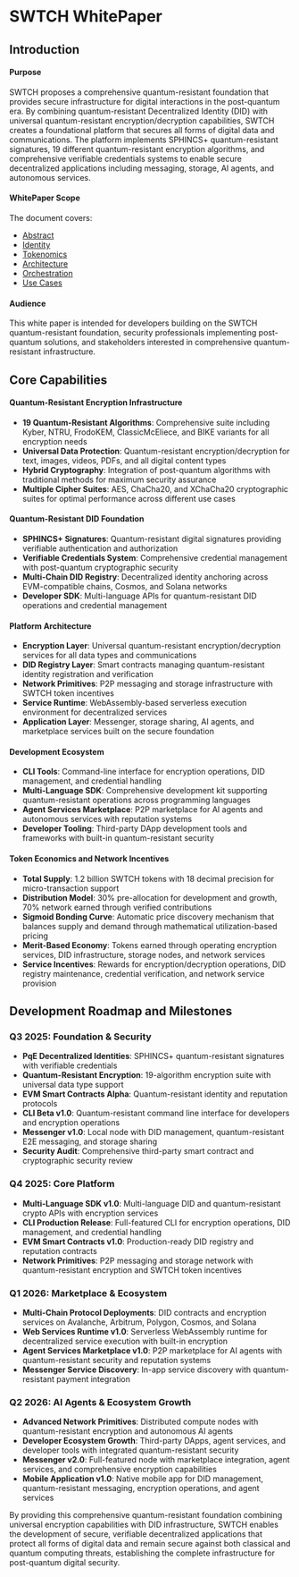 # SWTCH WhitePaper

## Introduction
#### Purpose
SWTCH proposes a comprehensive quantum-resistant foundation that provides secure infrastructure for digital interactions in the post-quantum era. By combining quantum-resistant Decentralized Identity (DID) with universal quantum-resistant encryption/decryption capabilities, SWTCH creates a foundational platform that secures all forms of digital data and communications. The platform implements SPHINCS+ quantum-resistant signatures, 19 different quantum-resistant encryption algorithms, and comprehensive verifiable credentials systems to enable secure decentralized applications including messaging, storage, AI agents, and autonomous services.

#### WhitePaper Scope
The document covers:
- [Abstract](./Abstract.md)
- [Identity](./Identity.md)
- [Tokenomics](./Tokenomics.md)
- [Architecture](./Architecture.md)
- [Orchestration](./Orchestration.md)
- [Use Cases](./UseCases.md)

#### Audience
This white paper is intended for developers building on the SWTCH quantum-resistant foundation, security professionals implementing post-quantum solutions, and stakeholders interested in comprehensive quantum-resistant infrastructure.

## Core Capabilities
#### Quantum-Resistant Encryption Infrastructure
- **19 Quantum-Resistant Algorithms**: Comprehensive suite including Kyber, NTRU, FrodoKEM, ClassicMcEliece, and BIKE variants for all encryption needs
- **Universal Data Protection**: Quantum-resistant encryption/decryption for text, images, videos, PDFs, and all digital content types
- **Hybrid Cryptography**: Integration of post-quantum algorithms with traditional methods for maximum security assurance
- **Multiple Cipher Suites**: AES, ChaCha20, and XChaCha20 cryptographic suites for optimal performance across different use cases

#### Quantum-Resistant DID Foundation
- **SPHINCS+ Signatures**: Quantum-resistant digital signatures providing verifiable authentication and authorization
- **Verifiable Credentials System**: Comprehensive credential management with post-quantum cryptographic security
- **Multi-Chain DID Registry**: Decentralized identity anchoring across EVM-compatible chains, Cosmos, and Solana networks
- **Developer SDK**: Multi-language APIs for quantum-resistant DID operations and credential management

#### Platform Architecture
- **Encryption Layer**: Universal quantum-resistant encryption/decryption services for all data types and communications
- **DID Registry Layer**: Smart contracts managing quantum-resistant identity registration and verification
- **Network Primitives**: P2P messaging and storage infrastructure with SWTCH token incentives
- **Service Runtime**: WebAssembly-based serverless execution environment for decentralized services
- **Application Layer**: Messenger, storage sharing, AI agents, and marketplace services built on the secure foundation

#### Development Ecosystem
- **CLI Tools**: Command-line interface for encryption operations, DID management, and credential handling
- **Multi-Language SDK**: Comprehensive development kit supporting quantum-resistant operations across programming languages
- **Agent Services Marketplace**: P2P marketplace for AI agents and autonomous services with reputation systems
- **Developer Tooling**: Third-party DApp development tools and frameworks with built-in quantum-resistant security

#### Token Economics and Network Incentives
- **Total Supply**: 1.2 billion SWTCH tokens with 18 decimal precision for micro-transaction support
- **Distribution Model**: 30% pre-allocation for development and growth, 70% network earned through verified contributions
- **Sigmoid Bonding Curve**: Automatic price discovery mechanism that balances supply and demand through mathematical utilization-based pricing
- **Merit-Based Economy**: Tokens earned through operating encryption services, DID infrastructure, storage nodes, and network services
- **Service Incentives**: Rewards for encryption/decryption operations, DID registry maintenance, credential verification, and network service provision

## Development Roadmap and Milestones

### Q3 2025: Foundation & Security
- **PqE Decentralized Identities**: SPHINCS+ quantum-resistant signatures with verifiable credentials
- **Quantum-Resistant Encryption**: 19-algorithm encryption suite with universal data type support
- **EVM Smart Contracts Alpha**: Quantum-resistant identity and reputation protocols
- **CLI Beta v1.0**: Quantum-resistant command line interface for developers and encryption operations
- **Messenger v1.0**: Local node with DID management, quantum-resistant E2E messaging, and storage sharing
- **Security Audit**: Comprehensive third-party smart contract and cryptographic security review

### Q4 2025: Core Platform
- **Multi-Language SDK v1.0**: Multi-language DID and quantum-resistant crypto APIs with encryption services
- **CLI Production Release**: Full-featured CLI for encryption operations, DID management, and credential handling
- **EVM Smart Contracts v1.0**: Production-ready DID registry and reputation contracts
- **Network Primitives**: P2P messaging and storage network with quantum-resistant encryption and SWTCH token incentives

### Q1 2026: Marketplace & Ecosystem
- **Multi-Chain Protocol Deployments**: DID contracts and encryption services on Avalanche, Arbitrum, Polygon, Cosmos, and Solana
- **Web Services Runtime v1.0**: Serverless WebAssembly runtime for decentralized service execution with built-in encryption
- **Agent Services Marketplace v1.0**: P2P marketplace for AI agents with quantum-resistant security and reputation systems
- **Messenger Service Discovery**: In-app service discovery with quantum-resistant payment integration

### Q2 2026: AI Agents & Ecosystem Growth
- **Advanced Network Primitives**: Distributed compute nodes with quantum-resistant encryption and autonomous AI agents
- **Developer Ecosystem Growth**: Third-party DApps, agent services, and developer tools with integrated quantum-resistant security
- **Messenger v2.0**: Full-featured node with marketplace integration, agent services, and comprehensive encryption capabilities
- **Mobile Application v1.0**: Native mobile app for DID management, quantum-resistant messaging, encryption operations, and agent services

By providing this comprehensive quantum-resistant foundation combining universal encryption capabilities with DID infrastructure, SWTCH enables the development of secure, verifiable decentralized applications that protect all forms of digital data and remain secure against both classical and quantum computing threats, establishing the complete infrastructure for post-quantum digital security.
